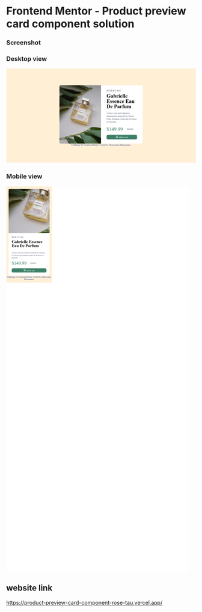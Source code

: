 # Frontend Mentor - Product preview card component solution
### Screenshot


### Desktop view
![](./my%20design/Screenshot%202023-07-09%20at%2013-28-33%20Frontend%20Mentor%20Product%20preview%20card%20component.png)


### Mobile view

![](./my%20design/Screenshot%202023-07-09%20at%2013-37-18%20Frontend%20Mentor%20Product%20preview%20card%20component.png)

## website link

https://product-preview-card-component-rose-tau.vercel.app/